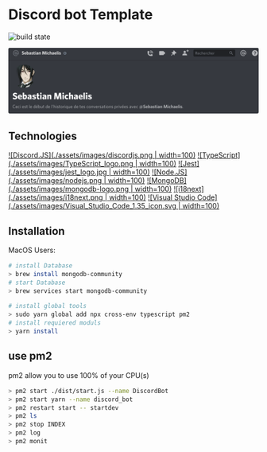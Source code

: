 # Discord bot Template

![build state](https://img.shields.io/badge/build-passing-green)

![Preview_bot](./assets/images/Preview_bot.png)

## Technologies

<!-- <div style="display:flex">
  <img src="./assets/images/discordjs.png" style="width:20px"/>
  <img src="./assets/images/TypeScript_logo.png" style="width:20px"/>
  <img src="./assets/images/jest_logo.jpg" style="width:20px"/>
  <img src="./assets/images/mongodb-logo.png" style="width:20px"/>
  <img src="./assets/images/nodejs.png" style="width:20px"/>
  <img src="./assets/images/Visual_Studio_Code_1.35_icon.svg" style="width:20px"/>
</div> -->

[![Discord.JS](./assets/images/discordjs.png | width=100)](https://discord.js.org/)
[![TypeScript](./assets/images/TypeScript_logo.png | width=100)](https://www.typescriptlang.org/)
[![Jest](./assets/images/jest_logo.jpg | width=100)](https://jestjs.io/)
[![Node.JS](./assets/images/nodejs.png | width=100)](https://nodejs.org/en/)
[![MongoDB](./assets/images/mongodb-logo.png | width=100)](https://www.mongodb.com/)
[![i18next](./assets/images/i18next.png | width=100)](https://www.i18next.com/)
[![Visual Studio Code](./assets/images/Visual_Studio_Code_1.35_icon.svg | width=100)](https://code.visualstudio.com/)


## Installation
MacOS Users:

```sh
# install Database
> brew install mongodb-community
# start Database
> brew services start mongodb-community
```

```sh
# install global tools
> sudo yarn global add npx cross-env typescript pm2
# install requiered moduls
> yarn install
```

## use pm2

pm2 allow you to use 100% of your CPU(s)

```sh
> pm2 start ./dist/start.js --name DiscordBot
> pm2 start yarn --name discord_bot
> pm2 restart start -- startdev
> pm2 ls
> pm2 stop INDEX
> pm2 log
> pm2 monit
```
